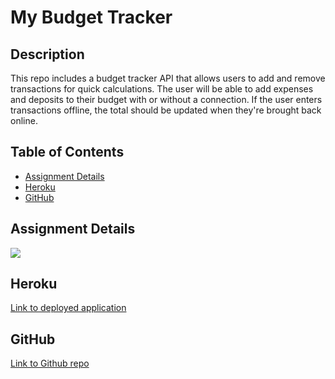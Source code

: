 # My Budget Tracker

## Description

This repo includes a budget tracker API that allows users to add and remove transactions for quick calculations. The user will be able to add expenses and deposits to their budget with or without a connection. If the user enters transactions offline, the total should be updated when they're brought back online.

## Table of Contents

* [Assignment Details](#assignment-details)<br />
* [Heroku](#heroku)<br />
* [GitHub](#github)<br />

## Assignment Details

![](https://user-images.githubusercontent.com/68674610/102019062-652a6800-3d2e-11eb-8a83-9d33b6d6a4a1.png)

## Heroku

[Link to deployed application](https://my-new-budget-tracker.herokuapp.com)<br />

## GitHub

[Link to Github repo](https://github.com/vutanguofa/my-budget-tracker)
